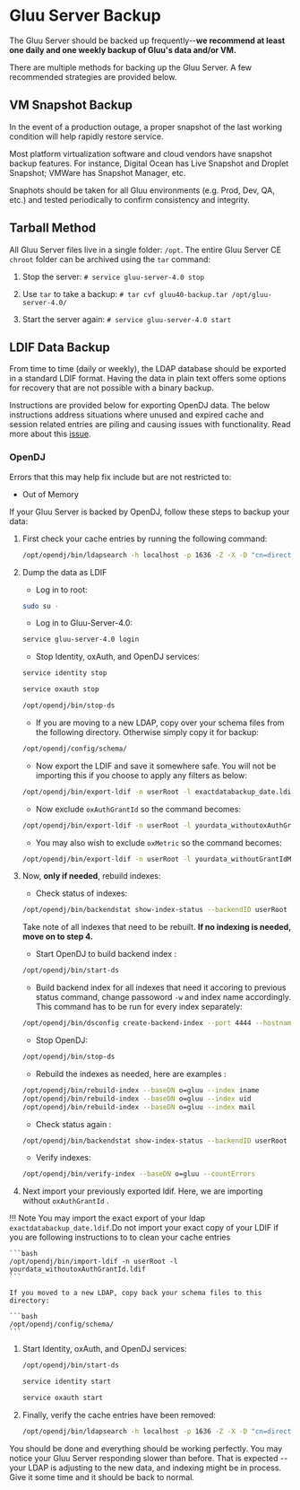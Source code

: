 # Gluu Server Backup

The Gluu Server should be backed up frequently--**we recommend at least one daily and one weekly backup of Gluu's data and/or VM.** 

There are multiple methods for backing up the Gluu Server. A few recommended strategies are provided below.

## VM Snapshot Backup

In the event of a production outage, a proper snapshot of the last working condition will help rapidly restore service. 

Most platform virtualization software and cloud vendors have snapshot backup features. For instance, Digital Ocean has Live Snapshot and Droplet Snapshot; VMWare has Snapshot Manager, etc. 

Snaphots should be taken for all Gluu environments (e.g. Prod, Dev, QA, etc.) and tested periodically to confirm consistency and integrity. 

## Tarball Method
All Gluu Server files live in a single folder: `/opt`. The entire Gluu Server CE `chroot` folder can be archived using the `tar` command: 

1. Stop the server: `# service gluu-server-4.0 stop`
	
1. Use `tar` to take a backup: `# tar cvf gluu40-backup.tar /opt/gluu-server-4.0/`
	
1. Start the server again: `# service gluu-server-4.0 start`

## LDIF Data Backup
From time to time (daily or weekly), the LDAP database should be exported in a standard LDIF format. Having the data in plain text offers some options for recovery that are not possible with a binary backup. 

Instructions are provided below for exporting OpenDJ data. The below instructions address situations where unused and expired cache and session related entries are piling and causing issues with functionality. Read more about this [issue](https://www.gluu.org/blog/managing-cache-in-the-gluu-server/).

### OpenDJ 

Errors that this may help fix include but are not restricted to: 

- Out of Memory

If your Gluu Server is backed by OpenDJ, follow these steps to backup your data:

1. First check your cache entries by running the following command:

    ```bash
    /opt/opendj/bin/ldapsearch -h localhost -p 1636 -Z -X -D "cn=directory manager" -w <password> -b 'o=gluu' -T 'oxAuthGrantId=*' dn | grep 'dn:' | wc –l
    ```
    
1. Dump the data as LDIF

    - Log in to root:
		
    ```bash
    sudo su -
    ```

    - Log in to Gluu-Server-4.0:   

    ```bash
    service gluu-server-4.0 login
    ```

    - Stop Identity, oxAuth, and OpenDJ services:

    ```bash
    service identity stop
    ```

    ```bash
    service oxauth stop
    ```

    ```bash
    /opt/opendj/bin/stop-ds
    ```

    - If you are moving to a new LDAP, copy over your schema files from the following directory. Otherwise simply copy it for backup:

    ```bash
    /opt/opendj/config/schema/
    ```

    - Now export the LDIF and save it somewhere safe. You will not be importing this if you choose to apply any filters as below:

    ```bash
    /opt/opendj/bin/export-ldif -n userRoot -l exactdatabackup_date.ldif
    ```

    - Now exclude `oxAuthGrantId` so the command becomes:

    ```bash
    /opt/opendj/bin/export-ldif -n userRoot -l yourdata_withoutoxAuthGrantId.ldif --includeFilter '(!(oxAuthGrantId=*))'
    ```

    - You may also wish to exclude `oxMetric` so the command becomes:

    ```bash
    /opt/opendj/bin/export-ldif -n userRoot -l yourdata_withoutGrantIdMetic.ldif --includeFilter '(&(!(oxAuthGrantId=*))(!			(objectClass=oxMetric)))'
    ```

1. Now, **only if needed**, rebuild indexes:

    - Check status of indexes: 

    ```bash
    /opt/opendj/bin/backendstat show-index-status --backendID userRoot --baseDN o=gluu
    ```

    Take note of all indexes that need to be rebuilt. **If no indexing is needed, move on to step 4.**

    - Start OpenDJ to build backend index :

    ```bash
    /opt/opendj/bin/start-ds
    ```

    - Build backend index for all indexes that need it accoring to previous status command, change passoword `-w` and index name accordingly. This command has to be run for every index separately: 

    ```bash
    /opt/opendj/bin/dsconfig create-backend-index --port 4444 --hostname localhost --bindDN "cn=directory manager" -w password --backend-name userRoot --index-name iname --set index-type:equality --set index-entry-limit:4000 --trustAll --no-prompt
    ```

    - Stop OpenDJ:

    ```bash
    /opt/opendj/bin/stop-ds
    ```

    - Rebuild the indexes as needed, here are examples : 

    ```bash
    /opt/opendj/bin/rebuild-index --baseDN o=gluu --index iname
    /opt/opendj/bin/rebuild-index --baseDN o=gluu --index uid
    /opt/opendj/bin/rebuild-index --baseDN o=gluu --index mail
    ```

    - Check status again :

    ```bash
    /opt/opendj/bin/backendstat show-index-status --backendID userRoot --baseDN o=gluu
    ```

    - Verify indexes: 

    ```bash
    /opt/opendj/bin/verify-index --baseDN o=gluu --countErrors
    ```

1. Next import your previously exported ldif. Here, we are importing without  `oxAuthGrantId` . 
	
!!! Note
    You may import the exact export of your ldap `exactdatabackup_date.ldif`.Do not import your exact copy of your LDIF if you are following instructions to to clean your cache entries
	
    ```bash
    /opt/opendj/bin/import-ldif -n userRoot -l yourdata_withoutoxAuthGrantId.ldif
    ```
    
    If you moved to a new LDAP, copy back your schema files to this directory:

    ```bash
    /opt/opendj/config/schema/
    ```
    
1. Start Identity, oxAuth, and OpenDJ services:

    ```bash
    /opt/opendj/bin/start-ds
    ```

    ```bash
    service identity start
    ```

    ```bash
    service oxauth start
    ```

1. Finally, verify the cache entries have been removed:

    ```bash
    /opt/opendj/bin/ldapsearch -h localhost -p 1636 -Z -X -D "cn=directory manager" -w <password> -b 'o=gluu' -T 		'oxAuthGrantId=*' dn | grep 'dn:' | wc –l
    ```

You should be done and everything should be working perfectly. You may notice your Gluu Server responding slower than before. That is expected -- your LDAP is adjusting to the new data, and indexing might be in process. Give it some time and it should be back to normal.
